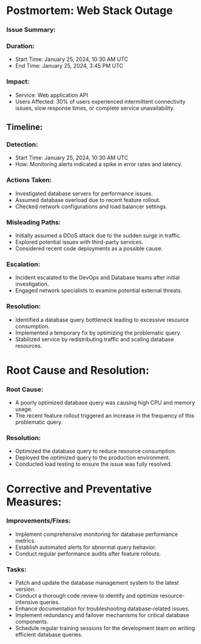 # Postmortem: Web Stack Outage
### Issue Summary:

### Duration:
* Start Time: January 25, 2024, 10:30 AM UTC
* End Time: January 25, 2024, 3:45 PM UTC
### Impact:
* Service: Web application API
* Users Affected: 30% of users experienced intermittent connectivity issues, slow response times, or complete service unavailability.

## Timeline:

### Detection:

* Start Time: January 25, 2024, 10:30 AM UTC
* How: Monitoring alerts indicated a spike in error rates and latency.

### Actions Taken:

* Investigated database servers for performance issues.
* Assumed database overload due to recent feature rollout.
* Checked network configurations and load balancer settings.

### Misleading Paths:

* Initially assumed a DDoS attack due to the sudden surge in traffic.
* Explored potential issues with third-party services.
* Considered recent code deployments as a possible cause.

### Escalation:

* Incident escalated to the DevOps and Database teams after initial investigation.
* Engaged network specialists to examine potential external threats.

### Resolution:

* Identified a database query bottleneck leading to excessive resource consumption.
* Implemented a temporary fix by optimizing the problematic query.
* Stabilized service by redistributing traffic and scaling database resources.

# Root Cause and Resolution:

### Root Cause:

* A poorly optimized database query was causing high CPU and memory usage.
* The recent feature rollout triggered an increase in the frequency of this problematic query.

### Resolution:

* Optimized the database query to reduce resource consumption.
* Deployed the optimized query to the production environment.
* Conducted load testing to ensure the issue was fully resolved.

# Corrective and Preventative Measures:

### Improvements/Fixes:

* Implement comprehensive monitoring for database performance metrics.
* Establish automated alerts for abnormal query behavior.
* Conduct regular performance audits after feature rollouts.

### Tasks:

* Patch and update the database management system to the latest version.
* Conduct a thorough code review to identify and optimize resource-intensive queries.
* Enhance documentation for troubleshooting database-related issues.
* Implement redundancy and failover mechanisms for critical database components.
* Schedule regular training sessions for the development team on writing efficient database queries.
